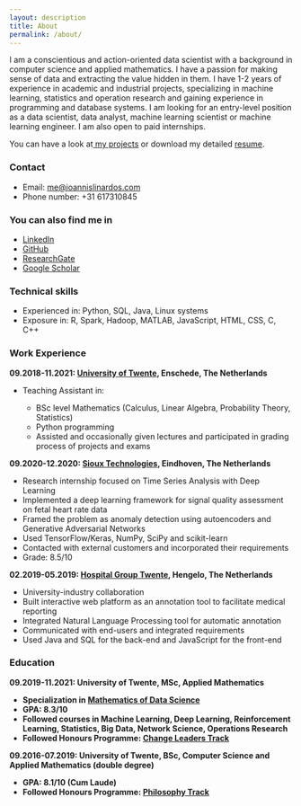 ```yaml
---
layout: description
title: About
permalink: /about/
---
```

<p>
I am a conscientious and action-oriented data scientist with a background in computer science and applied mathematics. 
I have a passion for making sense of data and extracting the value hidden in them. I have 1-2 years of experience in 
academic and industrial projects, specializing in machine learning, statistics and operation research and gaining 
experience in programming and database systems. I am looking for an entry-level position as a data scientist, data analyst, 
machine learning scientist or machine learning engineer. I am also open to paid internships.
</p>

 <p>
You can have a look at<a href="{{ 'projects/' | relative_url }}"> my projects</a> or download my detailed <a href="{{ site.resume_url | relative_url }}">resume</a>.
</p>


<h3>Contact</h3>
<ul>
  <li>Email: <a href="mailto:me@ioannislinardos.com">me@ioannislinardos.com</a></li>
  <li>Phone number: +31 617310845</li>
</ul>  

<h3>You can also find me in</h3>
<ul>
<li><a href="https://www.linkedin.com/in/ioannis-linardos/">LinkedIn</a></li>
<li><a href="https://github.com/yannislinardos">GitHub</a></li>
<li><a href="https://www.researchgate.net/profile/Ioannis-Linardos">ResearchGate</a></li>
<li><a href="https://scholar.google.com/citations?user=TzGapLEAAAAJ&hl=en">Google Scholar</a></li>
</ul>

<h3>Technical skills</h3>

<ul>
  <li>Experienced in: Python, SQL, Java, Linux systems</li>
  <li>Exposure in: R, Spark, Hadoop, MATLAB, JavaScript, HTML, CSS,  C, C++</li>
</ul>  

<h3>Work Experience</h3>

<b>09.2018-11.2021: <a href="https://www.utwente.nl/en/">University of Twente</a>, Enschede, The Netherlands </b>
<ul>
<li>Teaching Assistant in:</li>
<ul>
<li>BSc level Mathematics (Calculus, Linear Algebra, Probability Theory, Statistics)</li>
<li>Python programming </li>
<li>Assisted and occasionally given lectures and participated in grading process of projects and exams</li>
</ul>
</ul>

<b>09.2020-12.2020: <a href="https://www.sioux.eu/jobs//contact/sioux-technologies-eindhoven-mathware/">Sioux Technologies</a>, Eindhoven, The Netherlands </b>
<ul>
<li>Research internship focused on Time Series Analysis with Deep Learning</li>
<li>Implemented a deep learning framework for signal quality assessment on fetal heart rate data</li>
<li>Framed the problem as anomaly detection using autoencoders and Generative Adversarial Networks</li>
<li>Used TensorFlow/Keras, NumPy, SciPy and scikit-learn</li>
<li>Contacted with external customers and incorporated their requirements</li>
<li>Grade: 8.5/10</li>
</ul>

<b>02.2019-05.2019: <a href="https://www.zgt.nl/">Hospital Group Twente</a>, Hengelo, The Netherlands </b>
<ul>
<li>University-industry collaboration</li>
<li>Built interactive web platform as an annotation tool to facilitate medical reporting</li>
<li>Integrated Natural Language Processing tool for automatic annotation</li>
<li>Communicated with end-users and integrated requirements</li>
<li>Used Java and SQL for the back-end and JavaScript for the front-end</li>
</ul>



<h3>Education</h3>

<b>09.2019-11.2021: University of Twente, MSc, Applied Mathematics <b/>
<ul>
  <li>Specialization in <a href="https://www.utwente.nl/en/education/master/programmes/applied-mathematics/specialisation/mathematics-data-science/">Mathematics of Data Science</a></li>
  <li>GPA: 8.3/10 </li>
  <li>Followed courses in Machine Learning, Deep Learning, Reinforcement Learning, Statistics, Big Data, Network Science, Operations Research</li>
  <li>Followed Honours Programme: <a href="https://www.utwente.nl/en/honours/master/change-leaders/">Change Leaders Track</a> </li>
</ul>  


<b>09.2016-07.2019: University of Twente, BSc, Computer Science and Applied Mathematics (double degree)<b/>

<ul>
<li>GPA: 8.1/10 (Cum Laude)</li>
<li>Followed Honours Programme: <a href="https://www.utwente.nl/en/honours/bachelor/">Philosophy Track</a></li>
</ul>  

